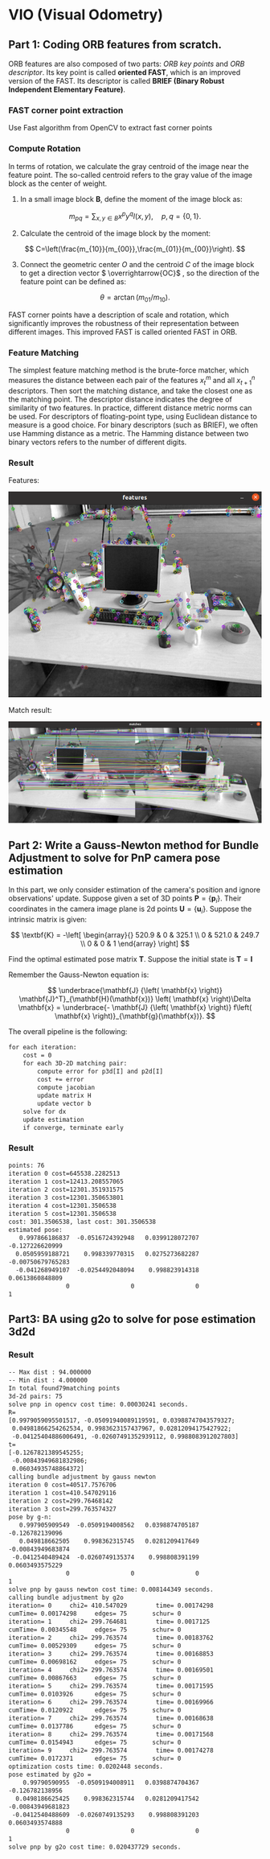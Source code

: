 # VIO (Visual Odometry)

## Part 1: Coding ORB features from scratch.

ORB features are also composed of two parts: *ORB key points* and *ORB descriptor*. Its key point is called **oriented FAST**, which is an improved version of the FAST. Its descriptor is called **BRIEF (Binary Robust Independent Elementary Feature)**. 

### FAST corner point extraction

Use Fast algorithm from OpenCV to extract fast corner points

### Compute Rotation

In terms of rotation, we calculate the gray centroid of the image near the feature point. The so-called centroid refers to the gray value of the image block as the center of weight.

1. In a small image block **B**, define the moment of the image block as:

$$
m_{pq}=\sum_{x,y \in B}x^{p}y^{q}I(x,y), \quad p, q = \{0,1\}.
$$

2. Calculate the centroid of the image block by the moment:

$$
C=\left(\frac{m_{10}}{m_{00}},\frac{m_{01}}{m_{00}}\right).
$$

3. Connect the geometric center $O$ and the centroid $C$ of the image block to get a direction vector $ \overrightarrow{OC}$ , so the direction of the feature point can be defined as:

$$
\theta = \arctan(m_{01}/m_{10}).
$$

FAST corner points have a description of scale and rotation, which significantly improves the robustness of their representation between different images. This improved FAST is called oriented FAST in ORB.

### Feature Matching

The simplest feature matching method is the brute-force matcher, which measures the distance between each pair of the features $x_{t}^{m}$ and all $x_{t+1}^{n}$ descriptors. Then sort the matching distance, and take the closest one as the matching point. The descriptor distance indicates the degree of similarity of two features. In practice, different distance metric norms can be used. For descriptors of floating-point type, using Euclidean distance to measure is a good choice. For binary descriptors (such as BRIEF), we often use Hamming distance as a metric. The Hamming distance between two binary vectors refers to the number of different digits.

### Result

Features:

![](./features.png)

Match result:

![](./matches.png)

## Part 2: Write a Gauss-Newton method for Bundle Adjustment to solve for PnP camera pose estimation
In this part, we only consider estimation of the camera's position and ignore observations' update.
Suppose given a set of 3D points $\textbf{P} = \{ \textbf{p}_i \}$.  Their coordinates in the camera image plane is 2d points  $\textbf{U} = \{ \textbf{u}_i \}$.  Suppose the intrinsic matrix is given:

$$
\textbf{K} = -\left[
\begin{array}{}
520.9  & 0 & 325.1 \\
0 & 521.0 & 249.7 \\
0 & 0 & 1
\end{array} \right]
$$

Find the optimal estimated pose matrix $\textbf{T}$.  Suppose the initial state is $\textbf{T} = \textbf{I}$

Remember the Gauss-Newton equation is:

$$
\underbrace{\mathbf{J} {\left( \mathbf{x} \right)} \mathbf{J}^T}_{\mathbf{H}(\mathbf{x})} \left( \mathbf{x} \right)\Delta \mathbf{x} =  \underbrace{- \mathbf{J} {\left( \mathbf{x} \right)} f\left( \mathbf{x} \right)}_{\mathbf{g}(\mathbf{x})}.
$$

The overall pipeline is the following:
```
for each iteration:
    cost = 0
    for each 3D-2D matching pair:
        compute error for p3d[I] and p2d[I]
        cost += error
        compute jacobian
        update matrix H
        update vector b
    solve for dx
    update estimation
    if converge, terminate early
```

### Result
```
points: 76
iteration 0 cost=645538.2282513
iteration 1 cost=12413.208557065
iteration 2 cost=12301.351931575
iteration 3 cost=12301.350653801
iteration 4 cost=12301.3506538
iteration 5 cost=12301.3506538
cost: 301.3506538, last cost: 301.3506538
estimated pose: 
   0.997866186837  -0.0516724392948   0.0399128072707   -0.127226620999
  0.0505959188721    0.998339770315   0.0275273682287 -0.00750679765283
  -0.041268949107  -0.0254492048094    0.998823914318   0.0613860848809
                0                 0                 0                 1
```

## Part3: BA using g2o to solve for pose estimation 3d2d
### Result
```
-- Max dist : 94.000000 
-- Min dist : 4.000000 
In total found79matching points
3d-2d pairs: 75
solve pnp in opencv cost time: 0.00030241 seconds.
R=
[0.9979059095501517, -0.05091940089119591, 0.03988747043579327;
 0.04981866254262534, 0.9983623157437967, 0.02812094175427922;
 -0.04125404886006491, -0.02607491352939112, 0.9988083912027803]
t=
[-0.1267821389545255;
 -0.00843949681832986;
 0.06034935748864372]
calling bundle adjustment by gauss newton
iteration 0 cost=40517.7576706
iteration 1 cost=410.547029116
iteration 2 cost=299.76468142
iteration 3 cost=299.763574327
pose by g-n: 
   0.997905909549  -0.0509194008562   0.0398874705187   -0.126782139096
   0.049818662505    0.998362315745   0.0281209417649 -0.00843949683874
 -0.0412540489424  -0.0260749135374    0.998808391199   0.0603493575229
                0                 0                 0                 1
solve pnp by gauss newton cost time: 0.008144349 seconds.
calling bundle adjustment by g2o
iteration= 0     chi2= 410.547029        time= 0.00174298        cumTime= 0.00174298     edges= 75       schur= 0
iteration= 1     chi2= 299.764681        time= 0.0017125         cumTime= 0.00345548     edges= 75       schur= 0
iteration= 2     chi2= 299.763574        time= 0.00183762        cumTime= 0.00529309     edges= 75       schur= 0
iteration= 3     chi2= 299.763574        time= 0.00168853        cumTime= 0.00698162     edges= 75       schur= 0
iteration= 4     chi2= 299.763574        time= 0.00169501        cumTime= 0.00867663     edges= 75       schur= 0
iteration= 5     chi2= 299.763574        time= 0.00171595        cumTime= 0.0103926      edges= 75       schur= 0
iteration= 6     chi2= 299.763574        time= 0.00169966        cumTime= 0.0120922      edges= 75       schur= 0
iteration= 7     chi2= 299.763574        time= 0.00168638        cumTime= 0.0137786      edges= 75       schur= 0
iteration= 8     chi2= 299.763574        time= 0.00171568        cumTime= 0.0154943      edges= 75       schur= 0
iteration= 9     chi2= 299.763574        time= 0.00174278        cumTime= 0.0172371      edges= 75       schur= 0
optimization costs time: 0.0202448 seconds.
pose estimated by g2o =
    0.99790590955  -0.0509194008911   0.0398874704367   -0.126782138956
  0.0498186625425    0.998362315744   0.0281209417542 -0.00843949681823
 -0.0412540488609  -0.0260749135293    0.998808391203   0.0603493574888
                0                 0                 0                 1
solve pnp by g2o cost time: 0.020437729 seconds.
```